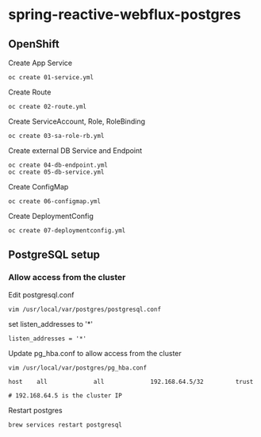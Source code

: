# spring-reactive-webflux-postgres


## OpenShift

Create App Service
```
oc create 01-service.yml
```
Create Route
```
oc create 02-route.yml
```
Create ServiceAccount, Role, RoleBinding
```
oc create 03-sa-role-rb.yml
```
Create external DB Service and Endpoint
```
oc create 04-db-endpoint.yml
oc create 05-db-service.yml
```
Create ConfigMap
```
oc create 06-configmap.yml
```
Create DeploymentConfig
```
oc create 07-deploymentconfig.yml
```

## PostgreSQL setup
### Allow access from the cluster

Edit postgresql.conf
```
vim /usr/local/var/postgres/postgresql.conf
```

set listen_addresses to '*'
```
listen_addresses = '*'
```

Update pg_hba.conf to allow access from the cluster
```
vim /usr/local/var/postgres/pg_hba.conf

host    all             all             192.168.64.5/32         trust

# 192.168.64.5 is the cluster IP
```
Restart postgres
```
brew services restart postgresql
```
